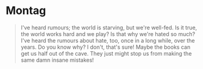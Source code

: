 # Montag

> I've heard rumours; the world is starving, but we're well-fed. Is it true, the world works hard and we play? Is that why we're hated so much? I've heard the rumours about hate, too, once in a long while, over the years. Do you know why? I don't, that's sure! Maybe the books can get us half out of the cave. They just might stop us from making the same damn insane mistakes! 
